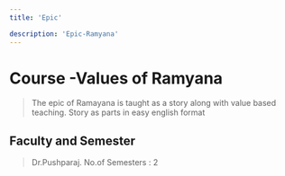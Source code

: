 ```yaml
---
title: 'Epic'

description: 'Epic-Ramyana'
---
```




 # Course -Values of Ramyana
 
> The epic of Ramayana is taught as a story along with value based teaching.
> Story as parts in easy english format

## Faculty and Semester

>Dr.Pushparaj.
>No.of Semesters : 2

